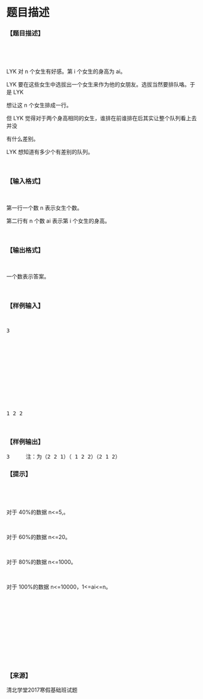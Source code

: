 # 题目描述


<h3>
【题目描述】
</h3>
<p>
<br/>
</p>
<p>
<br/>
</p>
<p>
LYK 对 n 个女生有好感。第 i 个女生的身高为 ai。
</p>
<p>
LYK 要在这些女生中选拔出一个女生来作为他的女朋友。选拔当然要排队咯。于是 LYK
</p>
<p>
想让这 n 个女生排成一行。
</p>
<p>
但 LYK 觉得对于两个身高相同的女生，谁排在前谁排在后其实让整个队列看上去并没
</p>
<p>
有什么差别。
</p>
<p>
LYK 想知道有多少个有差别的队列。
</p>
<p>
<br/>
</p>
<h3>
【输入格式】
</h3>
<p>
<br/>
</p>
<p>
第一行一个数 n 表示女生个数。
</p>
<p>
第二行有 n 个数 ai 表示第 i 个女生的身高。
</p>
<p>
<br/>
</p>
<h3>
【输出格式】
</h3>
<p>
<br/>
</p>
<p>
一个数表示答案。
</p>
<p>
<br/>
</p>
<h3>
【样例输入】
</h3>
<pre><p>
3
</p>

<p>
<br/>

</p>

<p>
1 2 2
</p>
</pre>
<h3>
【样例输出】
</h3>
<pre>3     注：为（2 2 1）（ 1 2 2）（2 1 2）
</pre>
<h3>
【提示】
</h3>
<p>
<br/>
</p>
<p>
<br/>
</p>
<p>
对于 40%的数据 n&lt;=5,。
</p>
<p>
<br/>
</p>
<p>
对于 60%的数据 n&lt;=20。
</p>
<p>
<br/>
</p>
<p>
对于 80%的数据 n&lt;=1000。
</p>
<p>
<br/>
</p>
<p>
对于 100%的数据 n&lt;=10000，1&lt;=ai&lt;=n。
</p>
<p>
<br/>
</p>
<p>
<br/>
</p>
<p>
<br/>
</p>
<p>
<br/>
</p>
<p>
<br/>
</p>
<p>
<br/>
</p>
<h3>
【来源】
</h3>
<p>
清北学堂2017寒假基础班试题
</p>
